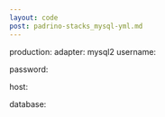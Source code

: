 ```yaml
---
layout: code
post: padrino-stacks_mysql-yml.md
---
```



production:
  adapter: mysql2
  username: 

  password: 

  host: 

  database: 

